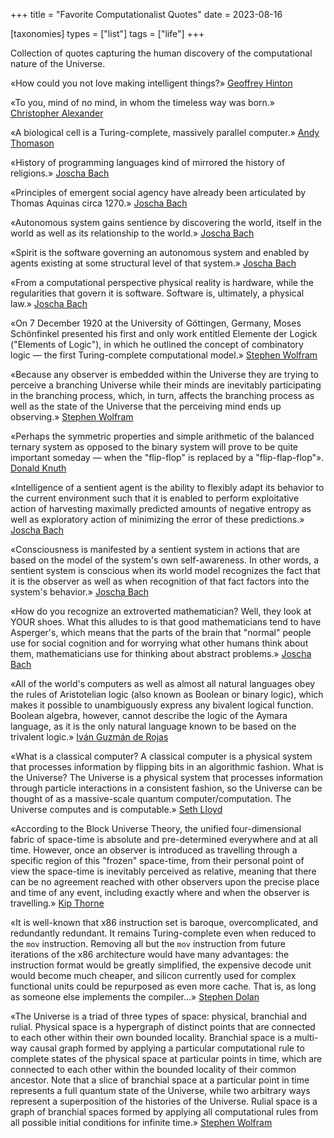 +++
title = "Favorite Computationalist Quotes"
date = 2023-08-16

[taxonomies]
types = ["list"]
tags = ["life"]
+++

Collection of quotes capturing the human discovery of the computational nature of the Universe.

<!-- more -->

«How could you not love making intelligent things?» [Geoffrey Hinton](https://youtu.be/CC2W3KhaBsM?t=1149)

«To you, mind of no mind, in whom the timeless way was born.» [Christopher Alexander](https://en.wikipedia.org/wiki/The_Timeless_Way_of_Building)

«A biological cell is a Turing-complete, massively parallel computer.» [Andy Thomason](https://www.youtube.com/watch?v=Abbl8a-E-_Q)

«History of programming languages kind of mirrored the history of religions.» [Joscha Bach](https://youtu.be/WRdJCFEqFTU?t=2871)

«Principles of emergent social agency have already been articulated by Thomas Aquinas circa 1270.» [Joscha Bach](https://youtu.be/uc112kET-i0?t=3643)

«Autonomous system gains sentience by discovering the world, itself in the world as well as its relationship to the world.» [Joscha Bach](https://youtu.be/uc112kET-i0?t=146)

«Spirit is the software governing an autonomous system and enabled by agents existing at some structural level of that system.» [Joscha Bach](https://youtu.be/uc112kET-i0?t=122)

«From a computational perspective physical reality is hardware, while the regularities that govern it is software. Software is, ultimately, a physical law.» [Joscha Bach](https://youtu.be/6XELkMF0CUw?t=467)

«On 7 December 1920 at the University of Göttingen, Germany, Moses Schönfinkel presented his first and only work entitled Elemente der Logick ("Elements of Logic"), in which he outlined the concept of combinatory logic — the first Turing-complete computational model.» [Stephen Wolfram](https://writings.stephenwolfram.com/2020/12/where-did-combinators-come-from-hunting-the-story-of-moses-schonfinkel/)

«Because any observer is embedded within the Universe they are trying to perceive a branching Universe while their minds are inevitably participating in the branching process, which, in turn, affects the branching process as well as the state of the Universe that the perceiving mind ends up observing.» [Stephen Wolfram](https://youtu.be/O_5e_WSNedE?t=1099)

«Perhaps the symmetric properties and simple arithmetic of the balanced ternary system as opposed to the binary system will prove to be quite important someday — when the "flip-flop" is replaced by a "flip-flap-flop"». [Donald Knuth](https://en.wikipedia.org/wiki/The_Art_of_Computer_Programming)

«Intelligence of a sentient agent is the ability to flexibly adapt its behavior to the current environment such that it is enabled to perform exploitative action of harvesting maximally predicted amounts of negative entropy as well as exploratory action of minimizing the error of these predictions.» [Joscha Bach](https://youtu.be/uc112kET-i0)

«Consciousness is manifested by a sentient system in actions that are based on the model of the system's own self-awareness. In other words, a sentient system is conscious when its world model recognizes the fact that it is the observer as well as when recognition of that fact factors into the system's behavior.» [Joscha Bach](https://youtu.be/6XELkMF0CUw?t=1041)

«How do you recognize an extroverted mathematician? Well, they look at YOUR shoes. What this alludes to is that good mathematicians tend to have Asperger's, which means that the parts of the brain that "normal" people use for social cognition and for worrying what other humans think about them, mathematicians use for thinking about abstract problems.» [Joscha Bach](https://youtu.be/JcYNhOgQ29I?t=3049)

«All of the world's computers as well as almost all natural languages obey the rules of Aristotelian logic (also known as Boolean or binary logic), which makes it possible to unambiguously express any bivalent logical function. Boolean algebra, however, cannot describe the logic of the Aymara language, as it is the only natural language known to be based on the trivalent logic.» [Iván Guzmán de Rojas](https://aymara.org/biblio/html/igr/igr.html)

«What is a classical computer? A classical computer is a physical system that processes information by flipping bits in an algorithmic fashion. What is the Universe? The Universe is a physical system that processes information through particle interactions in a consistent fashion, so the Universe can be thought of as a massive-scale quantum computer/computation. The Universe computes and is computable.» [Seth Lloyd](https://youtu.be/a35bKt1nuBo?t=263)

«According to the Block Universe Theory, the unified four-dimensional fabric of space-time is absolute and pre-determined everywhere and at all time. However, once an observer is introduced as travelling through a specific region of this "frozen" space-time, from their personal point of view the space-time is inevitably perceived as relative, meaning that there can be no agreement reached with other observers upon the precise place and time of any event, including exactly where and when the observer is travelling.» [Kip Thorne](https://youtu.be/mvdlN4H4T54?t=490)

«It is well-known that x86 instruction set is baroque, overcomplicated, and redundantly redundant. It remains Turing-complete even when reduced to the `mov` instruction. Removing all but the `mov` instruction from future iterations of the x86 architecture would have many advantages: the instruction format would be greatly simplified, the expensive decode unit would become much cheaper, and silicon currently used for complex functional units could be repurposed as even more cache. That is, as long as someone else implements the compiler...» [Stephen Dolan](https://drwho.virtadpt.net/files/mov.pdf)

«The Universe is a triad of three types of space: physical, branchial and rulial. Physical space is a hypergraph of distinct points that are connected to each other within their own bounded locality. Branchial space is a multi-way causal graph formed by applying a particular computational rule to complete states of the physical space at particular points in time, which are connected to each other within the bounded locality of their common ancestor. Note that a slice of branchial space at a particular point in time represents a full quantum state of the Universe, while two arbitrary ways represent a superposition of the histories of the Universe. Rulial space is a graph of branchial spaces formed by applying all computational rules from all possible initial conditions for infinite time.» [Stephen Wolfram](https://youtu.be/O_5e_WSNedE?t=750)
